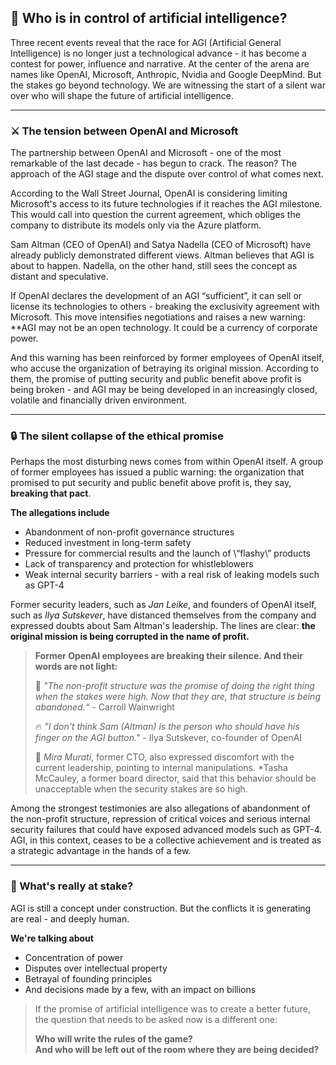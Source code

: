## 🧠 Who is in control of artificial intelligence?

Three recent events reveal that the race for AGI (Artificial General Intelligence) is no longer just a technological advance - it has become a contest for power, influence and narrative. At the center of the arena are names like OpenAI, Microsoft, Anthropic, Nvidia and Google DeepMind. But the stakes go beyond technology. We are witnessing the start of a silent war over who will shape the future of artificial intelligence.

---

### ⚔️ The tension between OpenAI and Microsoft

The partnership between OpenAI and Microsoft - one of the most remarkable of the last decade - has begun to crack. The reason? The approach of the AGI stage and the dispute over control of what comes next.

According to the Wall Street Journal, OpenAI is considering limiting Microsoft's access to its future technologies if it reaches the AGI milestone. This would call into question the current agreement, which obliges the company to distribute its models only via the Azure platform.

Sam Altman (CEO of OpenAI) and Satya Nadella (CEO of Microsoft) have already publicly demonstrated different views. Altman believes that AGI is about to happen. Nadella, on the other hand, still sees the concept as distant and speculative.


If OpenAI declares the development of an AGI “sufficient”, it can sell or license its technologies to others - breaking the exclusivity agreement with Microsoft. This move intensifies negotiations and raises a new warning: **AGI may not be an open technology. It could be a currency of corporate power.

And this warning has been reinforced by former employees of OpenAI itself, who accuse the organization of betraying its original mission. According to them, the promise of putting security and public benefit above profit is being broken - and AGI may be being developed in an increasingly closed, volatile and financially driven environment.


---

### 🔒 The silent collapse of the ethical promise

Perhaps the most disturbing news comes from within OpenAI itself. A group of former employees has issued a public warning: the organization that promised to put security and public benefit above profit is, they say, **breaking that pact**.

**The allegations include**
- Abandonment of non-profit governance structures
- Reduced investment in long-term safety
- Pressure for commercial results and the launch of \“flashy\” products
- Lack of transparency and protection for whistleblowers
- Weak internal security barriers - with a real risk of leaking models such as GPT-4

Former security leaders, such as *Jan Leike*, and founders of OpenAI itself, such as *Ilya Sutskever*, have distanced themselves from the company and expressed doubts about Sam Altman's leadership. The lines are clear: **the original mission is being corrupted in the name of profit.**

> **Former OpenAI employees are breaking their silence. And their words are not light:**
>
> 🧠 *"The non-profit structure was the promise of doing the right thing when the stakes were high. Now that they are, that structure is being abandoned.“* - Carroll Wainwright
>
> 🔥 *”I don't think Sam (Altman) is the person who should have his finger on the AGI button."* - Ilya Sutskever, co-founder of OpenAI
> 
> 🚨 *Mira Murati*, former CTO, also expressed discomfort with the current leadership, pointing to internal manipulations. *Tasha McCauley, a former board director, said that this behavior should be unacceptable when the security stakes are so high.

Among the strongest testimonies are also allegations of abandonment of the non-profit structure, repression of critical voices and serious internal security failures that could have exposed advanced models such as GPT-4. AGI, in this context, ceases to be a collective achievement and is treated as a strategic advantage in the hands of a few.


---

### 🧨 What's really at stake?

AGI is still a concept under construction. But the conflicts it is generating are real - and deeply human.

**We're talking about**
- Concentration of power  
- Disputes over intellectual property  
- Betrayal of founding principles  
- And decisions made by a few, with an impact on billions


> If the promise of artificial intelligence was to create a better future, the question that needs to be asked now is a different one:
>
> **Who will write the rules of the game?  
> And who will be left out of the room where they are being decided?**
